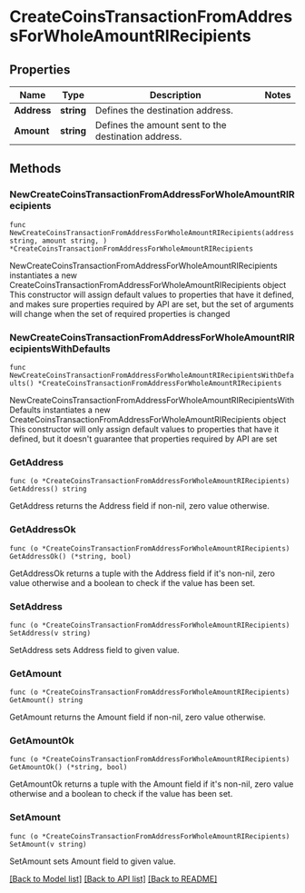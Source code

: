# CreateCoinsTransactionFromAddressForWholeAmountRIRecipients

## Properties

Name | Type | Description | Notes
------------ | ------------- | ------------- | -------------
**Address** | **string** | Defines the destination address. | 
**Amount** | **string** | Defines the amount sent to the destination address. | 

## Methods

### NewCreateCoinsTransactionFromAddressForWholeAmountRIRecipients

`func NewCreateCoinsTransactionFromAddressForWholeAmountRIRecipients(address string, amount string, ) *CreateCoinsTransactionFromAddressForWholeAmountRIRecipients`

NewCreateCoinsTransactionFromAddressForWholeAmountRIRecipients instantiates a new CreateCoinsTransactionFromAddressForWholeAmountRIRecipients object
This constructor will assign default values to properties that have it defined,
and makes sure properties required by API are set, but the set of arguments
will change when the set of required properties is changed

### NewCreateCoinsTransactionFromAddressForWholeAmountRIRecipientsWithDefaults

`func NewCreateCoinsTransactionFromAddressForWholeAmountRIRecipientsWithDefaults() *CreateCoinsTransactionFromAddressForWholeAmountRIRecipients`

NewCreateCoinsTransactionFromAddressForWholeAmountRIRecipientsWithDefaults instantiates a new CreateCoinsTransactionFromAddressForWholeAmountRIRecipients object
This constructor will only assign default values to properties that have it defined,
but it doesn't guarantee that properties required by API are set

### GetAddress

`func (o *CreateCoinsTransactionFromAddressForWholeAmountRIRecipients) GetAddress() string`

GetAddress returns the Address field if non-nil, zero value otherwise.

### GetAddressOk

`func (o *CreateCoinsTransactionFromAddressForWholeAmountRIRecipients) GetAddressOk() (*string, bool)`

GetAddressOk returns a tuple with the Address field if it's non-nil, zero value otherwise
and a boolean to check if the value has been set.

### SetAddress

`func (o *CreateCoinsTransactionFromAddressForWholeAmountRIRecipients) SetAddress(v string)`

SetAddress sets Address field to given value.


### GetAmount

`func (o *CreateCoinsTransactionFromAddressForWholeAmountRIRecipients) GetAmount() string`

GetAmount returns the Amount field if non-nil, zero value otherwise.

### GetAmountOk

`func (o *CreateCoinsTransactionFromAddressForWholeAmountRIRecipients) GetAmountOk() (*string, bool)`

GetAmountOk returns a tuple with the Amount field if it's non-nil, zero value otherwise
and a boolean to check if the value has been set.

### SetAmount

`func (o *CreateCoinsTransactionFromAddressForWholeAmountRIRecipients) SetAmount(v string)`

SetAmount sets Amount field to given value.



[[Back to Model list]](../README.md#documentation-for-models) [[Back to API list]](../README.md#documentation-for-api-endpoints) [[Back to README]](../README.md)


